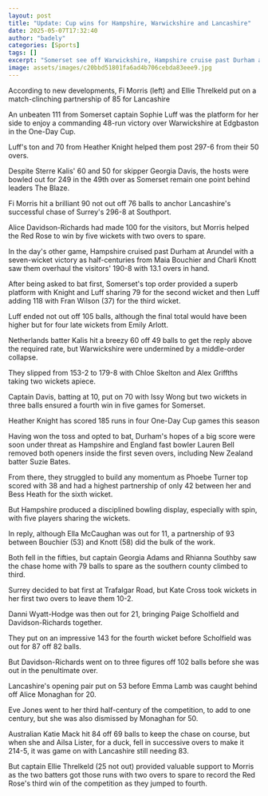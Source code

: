 ```yaml
---
layout: post
title: "Update: Cup wins for Hampshire, Warwickshire and Lancashire"
date: 2025-05-07T17:32:40
author: "badely"
categories: [Sports]
tags: []
excerpt: "Somerset see off Warwickshire, Hampshire cruise past Durham and Lancashire beat Surrey in the Women's One-Day Cup."
image: assets/images/c20bbd51801fa6ad4b706cebda83eee9.jpg
---
```


According to new developments, Fi Morris (left) and Ellie Threlkeld put on a match-clinching partnership of 85 for Lancashire

An unbeaten 111 from Somerset captain Sophie Luff was the platform for her side to enjoy a commanding 48-run victory over Warwickshire at Edgbaston in the One-Day Cup.

Luff's ton and 70 from Heather Knight helped them post 297-6 from their 50 overs.

Despite Sterre Kalis' 60 and 50 for skipper Georgia Davis, the hosts were bowled out for 249 in the 49th over as Somerset remain one point behind leaders The Blaze. 

Fi Morris hit a brilliant 90 not out off 76 balls to anchor Lancashire's successful chase of Surrey's 296-8 at Southport.

Alice Davidson-Richards had made 100 for the visitors, but Morris helped the Red Rose to win by five wickets with two overs to spare. 

In the day's other game, Hampshire cruised past Durham at Arundel with a seven-wicket victory as half-centuries from Maia Bouchier and Charli Knott saw them overhaul the visitors' 190-8 with 13.1 overs in hand.

After being asked to bat first, Somerset's top order provided a superb platform with Knight and Luff sharing 79 for the second wicket and then Luff adding 118 with Fran Wilson (37) for the third wicket.

Luff ended not out off 105 balls, although the final total would have been higher but for four late wickets from Emily Arlott.

Netherlands batter Kalis hit a breezy 60 off 49 balls to get the reply above the required rate, but Warwickshire were undermined by a middle-order collapse.

They slipped from 153-2 to 179-8 with Chloe Skelton and Alex Griffths taking two wickets apiece.

Captain Davis, batting at 10, put on 70 with Issy Wong but two wickets in three balls  ensured a fourth win in five games for Somerset. 

Heather Knight has scored 185 runs in four One-Day Cup games this season 

Having won the toss and opted to bat, Durham's hopes of a big score were soon under threat as Hampshire and England fast bowler Lauren Bell removed both openers inside the first seven overs, including New Zealand batter Suzie Bates.

From there, they struggled to build any momentum as Phoebe Turner top scored with 38 and had a highest partnership of only 42 between her and Bess Heath for the sixth wicket.

But Hampshire produced a disciplined bowling display, especially with spin, with five players sharing the wickets.

In reply, although Ella McCaughan was out for 11, a partnership of 93 between Bouchier (53) and Knott (58) did the bulk of the work.

Both fell in the fifties, but captain Georgia Adams and Rhianna Southby saw the chase home with 79 balls to spare as the southern county climbed to third.

 

Surrey decided to bat first at Trafalgar Road, but Kate Cross took wickets in her first two overs to leave them 10-2.

Danni Wyatt-Hodge was then out for 21, bringing Paige Scholfield and Davidson-Richards together.

They put on an impressive 143 for the fourth wicket before Scholfield was out for 87 off 82 balls.

But Davidson-Richards went on to three figures off 102 balls before she was out in the penultimate over.

Lancashire's opening pair put on 53 before Emma Lamb was caught behind off Alice Monaghan for 20.

Eve Jones went to her third half-century of the competition, to add to one century, but she was also dismissed by Monaghan for 50.

Australian Katie Mack hit 84 off 69 balls to keep the chase on course, but when she and Ailsa Lister, for a duck, fell in successive overs to make it 214-5, it was game on with Lancashire still needing 83.

But captain Ellie Threlkeld (25 not out) provided valuable support to Morris as the two batters got those runs with two overs to spare to record the Red Rose's third win of the competition as they jumped to fourth.


